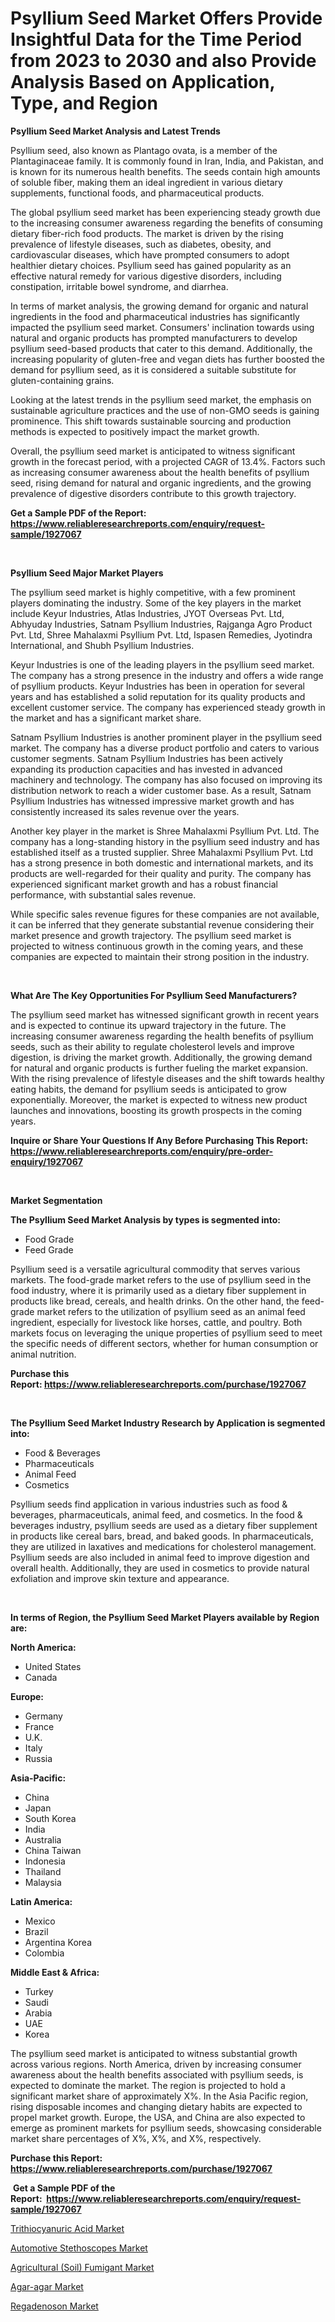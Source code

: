 <p><h1>Psyllium Seed Market Offers Provide Insightful Data for the Time Period from 2023 to 2030 and also Provide Analysis Based on Application, Type, and Region</h1></p><p><strong>Psyllium Seed Market Analysis and Latest Trends</strong></p>
<p><p>Psyllium seed, also known as Plantago ovata, is a member of the Plantaginaceae family. It is commonly found in Iran, India, and Pakistan, and is known for its numerous health benefits. The seeds contain high amounts of soluble fiber, making them an ideal ingredient in various dietary supplements, functional foods, and pharmaceutical products.</p><p>The global psyllium seed market has been experiencing steady growth due to the increasing consumer awareness regarding the benefits of consuming dietary fiber-rich food products. The market is driven by the rising prevalence of lifestyle diseases, such as diabetes, obesity, and cardiovascular diseases, which have prompted consumers to adopt healthier dietary choices. Psyllium seed has gained popularity as an effective natural remedy for various digestive disorders, including constipation, irritable bowel syndrome, and diarrhea.</p><p>In terms of market analysis, the growing demand for organic and natural ingredients in the food and pharmaceutical industries has significantly impacted the psyllium seed market. Consumers' inclination towards using natural and organic products has prompted manufacturers to develop psyllium seed-based products that cater to this demand. Additionally, the increasing popularity of gluten-free and vegan diets has further boosted the demand for psyllium seed, as it is considered a suitable substitute for gluten-containing grains.</p><p>Looking at the latest trends in the psyllium seed market, the emphasis on sustainable agriculture practices and the use of non-GMO seeds is gaining prominence. This shift towards sustainable sourcing and production methods is expected to positively impact the market growth.</p><p>Overall, the psyllium seed market is anticipated to witness significant growth in the forecast period, with a projected CAGR of 13.4%. Factors such as increasing consumer awareness about the health benefits of psyllium seed, rising demand for natural and organic ingredients, and the growing prevalence of digestive disorders contribute to this growth trajectory.</p></p>
<p><strong>Get a Sample PDF of the Report:&nbsp; <a href="https://www.reliableresearchreports.com/enquiry/request-sample/1927067">https://www.reliableresearchreports.com/enquiry/request-sample/1927067</a></strong></p>
<p>&nbsp;</p>
<p><strong>Psyllium Seed Major Market Players</strong></p>
<p><p>The psyllium seed market is highly competitive, with a few prominent players dominating the industry. Some of the key players in the market include Keyur Industries, Atlas Industries, JYOT Overseas Pvt. Ltd, Abhyuday Industries, Satnam Psyllium Industries, Rajganga Agro Product Pvt. Ltd, Shree Mahalaxmi Psyllium Pvt. Ltd, Ispasen Remedies, Jyotindra International, and Shubh Psyllium Industries.</p><p>Keyur Industries is one of the leading players in the psyllium seed market. The company has a strong presence in the industry and offers a wide range of psyllium products. Keyur Industries has been in operation for several years and has established a solid reputation for its quality products and excellent customer service. The company has experienced steady growth in the market and has a significant market share.</p><p>Satnam Psyllium Industries is another prominent player in the psyllium seed market. The company has a diverse product portfolio and caters to various customer segments. Satnam Psyllium Industries has been actively expanding its production capacities and has invested in advanced machinery and technology. The company has also focused on improving its distribution network to reach a wider customer base. As a result, Satnam Psyllium Industries has witnessed impressive market growth and has consistently increased its sales revenue over the years.</p><p>Another key player in the market is Shree Mahalaxmi Psyllium Pvt. Ltd. The company has a long-standing history in the psyllium seed industry and has established itself as a trusted supplier. Shree Mahalaxmi Psyllium Pvt. Ltd has a strong presence in both domestic and international markets, and its products are well-regarded for their quality and purity. The company has experienced significant market growth and has a robust financial performance, with substantial sales revenue.</p><p>While specific sales revenue figures for these companies are not available, it can be inferred that they generate substantial revenue considering their market presence and growth trajectory. The psyllium seed market is projected to witness continuous growth in the coming years, and these companies are expected to maintain their strong position in the industry.</p></p>
<p>&nbsp;</p>
<p><strong>What Are The Key Opportunities For Psyllium Seed Manufacturers?</strong></p>
<p><p>The psyllium seed market has witnessed significant growth in recent years and is expected to continue its upward trajectory in the future. The increasing consumer awareness regarding the health benefits of psyllium seeds, such as their ability to regulate cholesterol levels and improve digestion, is driving the market growth. Additionally, the growing demand for natural and organic products is further fueling the market expansion. With the rising prevalence of lifestyle diseases and the shift towards healthy eating habits, the demand for psyllium seeds is anticipated to grow exponentially. Moreover, the market is expected to witness new product launches and innovations, boosting its growth prospects in the coming years.</p></p>
<p><strong>Inquire or Share Your Questions If Any Before Purchasing This Report: <a href="https://www.reliableresearchreports.com/enquiry/pre-order-enquiry/1927067">https://www.reliableresearchreports.com/enquiry/pre-order-enquiry/1927067</a></strong></p>
<p>&nbsp;</p>
<p><strong>Market Segmentation</strong></p>
<p><strong>The Psyllium Seed Market Analysis by types is segmented into:</strong></p>
<p><ul><li>Food Grade</li><li>Feed Grade</li></ul></p>
<p><p>Psyllium seed is a versatile agricultural commodity that serves various markets. The food-grade market refers to the use of psyllium seed in the food industry, where it is primarily used as a dietary fiber supplement in products like bread, cereals, and health drinks. On the other hand, the feed-grade market refers to the utilization of psyllium seed as an animal feed ingredient, especially for livestock like horses, cattle, and poultry. Both markets focus on leveraging the unique properties of psyllium seed to meet the specific needs of different sectors, whether for human consumption or animal nutrition.</p></p>
<p><strong>Purchase this Report:&nbsp;<a href="https://www.reliableresearchreports.com/purchase/1927067">https://www.reliableresearchreports.com/purchase/1927067</a></strong></p>
<p>&nbsp;</p>
<p><strong>The Psyllium Seed Market Industry Research by Application is segmented into:</strong></p>
<p><ul><li>Food & Beverages</li><li>Pharmaceuticals</li><li>Animal Feed</li><li>Cosmetics</li></ul></p>
<p><p>Psyllium seeds find application in various industries such as food & beverages, pharmaceuticals, animal feed, and cosmetics. In the food & beverages industry, psyllium seeds are used as a dietary fiber supplement in products like cereal bars, bread, and baked goods. In pharmaceuticals, they are utilized in laxatives and medications for cholesterol management. Psyllium seeds are also included in animal feed to improve digestion and overall health. Additionally, they are used in cosmetics to provide natural exfoliation and improve skin texture and appearance.</p></p>
<p>&nbsp;</p>
<p><strong>In terms of Region, the Psyllium Seed Market Players available by Region are:</strong></p>
<p>
    <p> <strong> North America: </strong>
        <ul>
            <li>United States</li>
            <li>Canada</li>
        </ul>
        </p> 
    <p> <strong> Europe: </strong>
        <ul>
            <li>Germany</li>
            <li>France</li>
            <li>U.K.</li>
            <li>Italy</li>
            <li>Russia</li>
        </ul>
        </p> 
    <p> <strong> Asia-Pacific: </strong>
        <ul>
            <li>China</li>
            <li>Japan</li>
            <li>South Korea</li>
            <li>India</li>
            <li>Australia</li>
            <li>China Taiwan</li>
            <li>Indonesia</li>
            <li>Thailand</li>
            <li>Malaysia</li>
        </ul>
        </p> 
    <p> <strong> Latin America: </strong>
        <ul>
            <li>Mexico</li>
            <li>Brazil</li>
            <li>Argentina Korea</li>
            <li>Colombia</li>
        </ul>
        </p> 
    <p> <strong> Middle East & Africa: </strong>
        <ul>
            <li>Turkey</li>
            <li>Saudi</li>
            <li>Arabia</li>
            <li>UAE</li>
            <li>Korea</li>
        </ul>
    </p>
    </p>
<p><p>The psyllium seed market is anticipated to witness substantial growth across various regions. North America, driven by increasing consumer awareness about the health benefits associated with psyllium seeds, is expected to dominate the market. The region is projected to hold a significant market share of approximately X%. In the Asia Pacific region, rising disposable incomes and changing dietary habits are expected to propel market growth. Europe, the USA, and China are also expected to emerge as prominent markets for psyllium seeds, showcasing considerable market share percentages of X%, X%, and X%, respectively.</p></p>
<p><strong>Purchase this Report: <a href="https://www.reliableresearchreports.com/purchase/1927067">https://www.reliableresearchreports.com/purchase/1927067</a></strong></p>
<p>&nbsp;<strong>Get a Sample PDF of the Report:&nbsp;&nbsp;<a href="https://www.reliableresearchreports.com/enquiry/request-sample/1927067">https://www.reliableresearchreports.com/enquiry/request-sample/1927067</a></strong></p>
<p><strong></strong></p>
<p><p><a href="https://medium.com/@mahimohanrp23/trithiocyanuric-acid-market-size-reveals-the-best-marketing-channels-in-global-industry-6949eca1961f">Trithiocyanuric Acid Market</a></p><p><a href="https://github.com/marloy8/Market-Research-Report-List-1/blob/main/automotive-stethoscopes-market.md">Automotive Stethoscopes Market</a></p><p><a href="https://www.linkedin.com/pulse/agricultural-soil-fumigant-market-size-share-global-analysis-a84mc/">Agricultural (Soil) Fumigant Market</a></p><p><a href="https://www.linkedin.com/pulse/agar-agar-market-size-share-amp-trends-analysis-report-application-cyqxc/">Agar-agar Market</a></p><p><a href="https://medium.com/@rajuchacharp23/regadenoson-market-insight-market-trends-growth-forecasted-from-2023-to-2030-644cac2c4aae">Regadenoson Market</a></p></p>